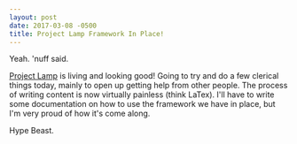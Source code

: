 ```yaml
---
layout: post
date: 2017-03-08 -0500
title: Project Lamp Framework In Place!
---
```

Yeah. 'nuff said.

[Project Lamp](http://project-lamp.org/) is living and looking good! Going to try and do a few clerical things today, mainly to open up getting help from other people. The process of writing content is now virtually painless (think LaTex). I'll have to write some documentation on how to use the framework we have in place, but I'm very proud of how it's come along.

Hype Beast.
